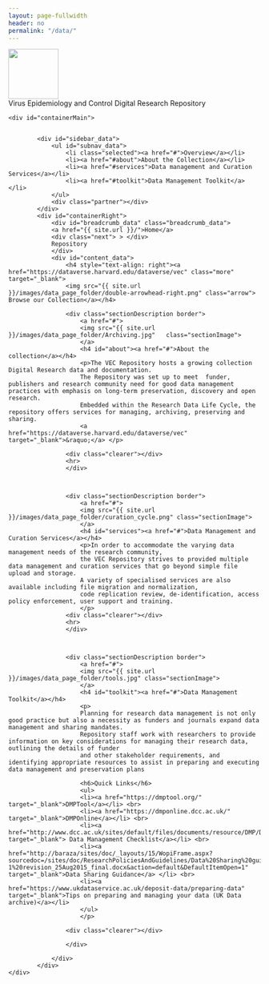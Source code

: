 ```yaml
---
layout: page-fullwidth
header: no
permalink: "/data/"
---
```


<div class="row">
<div id="sectionTitle">
<img src="{{ site.url }}/images/data_page_folder/RSV_struct3.png" alt="" height="100" width="100"  class="sectionImage">
 <br> Virus Epidemiology and Control Digital Research Repository</div>
<div id="containerMainBack">
	
	<div id="containerMain">
	
		
			<div id="sidebar_data">
				<ul id="subnav_data">
					<li class="selected"><a href="#">Overview</a></li>
					<li><a href="#about">About the Collection</a></li>
					<li><a href="#services">Data management and Curation Services</a></li>
					<li><a href="#toolkit">Data Management Toolkit</a></li>
				</ul>
				<div class="partner"></div>
			</div>
			<div id="containerRight">
				<div id="breadcrumb_data" class="breadcrumb_data">
				<a href="{{ site.url }}/">Home</a>
				<div class="next"> > </div>
				Repository
				</div>
				<div id="content_data">
					<h4 style="text-align: right"><a href="https://dataverse.harvard.edu/dataverse/vec" class="more" target="_blank">
					<img src="{{ site.url }}/images/data_page_folder/double-arrowhead-right.png" class="arrow">  Browse our Collection</a></h4>
					
					<div class="sectionDescription border">
						<a href="#">
						<img src="{{ site.url }}/images/data_page_folder/Archiving.jpg"   class="sectionImage">
						</a>
						<h4 id="about"><a href="#">About the collection</a></h4>
						<p>The VEC Repository hosts a growing collection Digital Research data and documentation. 
						The Repository was set up to meet  funder, publishers and research community need for good data management practices with emphasis on long-term preservation, discovery and open research.
						Embedded within the Research Data Life Cycle, the repository offers services for managing, archiving, preserving and sharing. 
						<a href="https://dataverse.harvard.edu/dataverse/vec" target="_blank">&raquo;</a> </p>
					
					<div class="clearer"></div>
					<hr>
					</div>
					
					
					
					<div class="sectionDescription border">
						<a href="#">
						<img src="{{ site.url }}/images/data_page_folder/curation_cycle.png" class="sectionImage">
						</a>
						<h4 id="services"><a href="#">Data Management and Curation Services</a></h4>
						<p>In order to accommodate the varying data management needs of the research community, 
						the VEC Repository strives to provided multiple data management and curation services that go beyond simple file upload and storage. 
						A variety of specialised services are also available including file migration and normalization, 
						code replication review, de-identification, access policy enforcement, user support and training.
						</p>
					<div class="clearer"></div>
					<hr>
					</div>
					
					
				
					<div class="sectionDescription border">
						<a href="#">
						<img src="{{ site.url }}/images/data_page_folder/tools.jpg" class="sectionImage">
						</a>
						<h4 id="toolkit"><a href="#">Data Management Toolkit</a></h4>
						<p>
						Planning for research data management is not only good practice but also a necessity as funders and journals expand data management and sharing mandates. 
						Repository staff work with researchers to provide information on key considerations for managing their research data, outlining the details of funder 
						and other stakeholder requirements, and identifying appropriate resources to assist in preparing and executing data management and preservation plans 
					
						<h6>Quick Links</h6>
						<ul>
						<li><a href="https://dmptool.org/" target="_blank">DMPTool</a></li> <br>
						<li><a href="https://dmponline.dcc.ac.uk/" target="_blank">DMPOnline</a></li> <br>
						<li><a href="http://www.dcc.ac.uk/sites/default/files/documents/resource/DMP/DMP_Checklist_2013.pdf" target="_blank"> Data Management Checklist</a></li> <br>
						<li><a href="http://baraza/sites/doc/_layouts/15/WopiFrame.aspx?sourcedoc=/sites/doc/ResearchPoliciesAndGuidelines/Data%20Sharing%20guidelines%20final%20v%201%200%2006March2015-1%20revision_25Aug2015_final.docx&action=default&DefaultItemOpen=1" target="_blank">Data Sharing Guidance</a> </li> <br>
						<li><a href="https://www.ukdataservice.ac.uk/deposit-data/preparing-data" target="_blank">Tips on preparing and managing your data (UK Data archive)</a></li> 
						</ul>
						</p>
						
					<div class="clearer"></div>
					
					</div>
					
				</div>
			</div>
	</div>
</div>
</div>